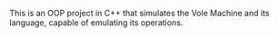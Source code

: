 This is an OOP project in C++ that simulates the Vole Machine and its language, capable of emulating its operations.
